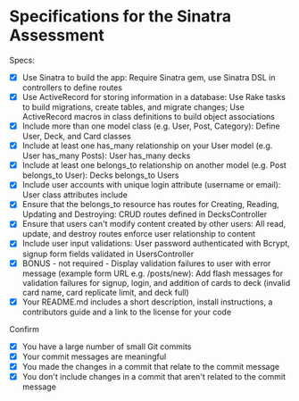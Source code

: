 # Specifications for the Sinatra Assessment

Specs:
- [x] Use Sinatra to build the app: Require Sinatra gem, use Sinatra DSL in controllers to define routes
- [x] Use ActiveRecord for storing information in a database: Use Rake tasks to build migrations, create tables, and migrate changes; Use ActiveRecord macros in class definitions to build object associations
- [x] Include more than one model class (e.g. User, Post, Category): Define User, Deck, and Card classes
- [x] Include at least one has_many relationship on your User model (e.g. User has_many Posts): User has_many decks
- [x] Include at least one belongs_to relationship on another model (e.g. Post belongs_to User): Decks belongs_to Users
- [x] Include user accounts with unique login attribute (username or email): User class attributes include
- [x] Ensure that the belongs_to resource has routes for Creating, Reading, Updating and Destroying: CRUD routes defined in DecksController
- [x] Ensure that users can't modify content created by other users: All read, update, and destroy routes enforce user relationship to content
- [x] Include user input validations: User password authenticated with Bcrypt, signup form fields validated in UsersController
- [x] BONUS - not required - Display validation failures to user with error message (example form URL e.g. /posts/new): Add flash messages for validation failures for signup, login, and addition of cards to deck (invalid card name, card replicate limit, and deck full)
- [x] Your README.md includes a short description, install instructions, a contributors guide and a link to the license for your code

Confirm
- [x] You have a large number of small Git commits
- [x] Your commit messages are meaningful
- [x] You made the changes in a commit that relate to the commit message
- [x] You don't include changes in a commit that aren't related to the commit message

